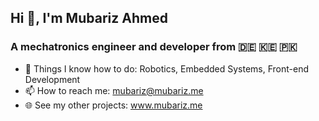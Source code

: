 ## Hi 👋, I'm Mubariz Ahmed
### A mechatronics engineer and developer from 🇩🇪 🇰🇪 🇵🇰

- 🤸 Things I know how to do: Robotics, Embedded Systems, Front-end Development
- 📫 How to reach me: mubariz@mubariz.me
- 🌐 See my other projects: www.mubariz.me

<!--
**mubarizahmed/mubarizahmed** is a ✨ _special_ ✨ repository because its `README.md` (this file) appears on your GitHub profile.

Here are some ideas to get you started:

- 🔭 I’m currently working on ...
- 🌱 I’m currently learning ...
- 👯 I’m looking to collaborate on ...
- 🤔 I’m looking for help with ...
- 💬 Ask me about ...
- 📫 How to reach me: ...
- 😄 Pronouns: ...
- ⚡ Fun fact: ...
-->
